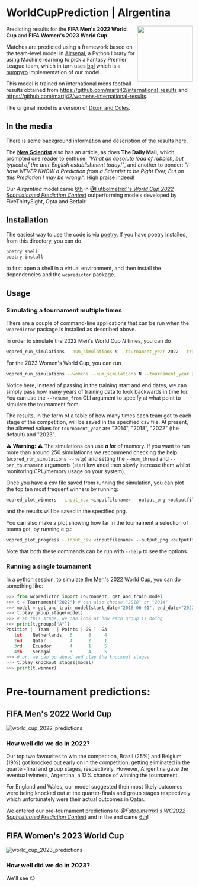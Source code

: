 # WorldCupPrediction | AIrgentina

<img align="right" width="150" height="150" src="plots/AIrgentina_hex.png">

Predicting results for the **FIFA Men's 2022 World Cup** and **FIFA Women's 2023 World Cup**.

Matches are predicted using a framework based on the team-level model in [AIrsenal](https://github.com/alan-turing-institute/AIrsenal), a Python library for using Machine learning to pick a Fantasy Premier League team, which in turn uses [bpl](https://github.com/anguswilliams91/bpl-next) which is a [numpyro](https://num.pyro.ai/en/) implementation of our model.

This model is trained on international mens football results obtained from https://github.com/martj42/international_results and https://github.com/martj42/womens-international-results.

The original model is a version of [Dixon and Coles](https://rss.onlinelibrary.wiley.com/doi/10.1111/1467-9876.00065).

## In the media

There is some background information and description of the results [here](https://www.turing.ac.uk/blog/can-our-algorithm-predict-winner-2022-football-world-cup).

The **[New Scientist](https://www.newscientist.com/article/2347699-brazil-picked-as-2022-world-cup-winners-by-alan-turing-institute-model/)** also has an article, as does **The Daily Mail**, which prompted one reader to enthuse: *"What an absolute load of rubbish, but typical of the anti-English establishment today!"*, and another to ponder: *"I have NEVER KNOW a Prediction from a Scientist to be Right Ever, But on this Prediction  I may be wrong."*. High praise indeed!

Our _AIrgentina_ model came [6th](https://twitter.com/Futbolmetrix1/status/1604584845942087681) in [@Futbolmetrix1's _World Cup 2022 Sophisticated Prediction Contest_](https://futbolmetrix.wordpress.com/2022/11/08/world-cup-2022-sophisticated-prediction-contest/) outperforming models developed by FiveThirtyEight, Opta and Betfair! 

## Installation

The easiest way to use the code is via [poetry](https://python-poetry.org/).  If you have poetry installed, from this directory, you can do

```bash
poetry shell
poetry install
```

to first open a shell in a virtual environment, and then install the dependencies and the `wcpredictor` package.

## Usage

### Simulating a tournament multiple times

There are a couple of command-line applications that can be run when the `wcpredictor` package is installed as described above.

In order to simulate the 2022 Men's World Cup $N$ times, you can do

```bash
wcpred_run_simulations --num_simulations N --tournament_year 2022 --training_data_start <YYYY-MM-DD> --training_data_end <YYYY-MM-DD> --resume_from=Group --output_csv <outputfilename>
```

For the 2023 Women's World Cup, you can run

```bash
wcpred_run_simulations --womens --num_simulations N --tournament_year 2023  --years_training_data 20 --resume_from=Group --output_csv <outputfilename>
```

Notice here, instead of passing in the training start and end dates, we can simply pass how many years of training data to look backwards in time for. You can use the `--resume_from` CLI argument to specify at what point to simulate the tournament from. 

The results, in the form of a table of how many times each team got to each stage of the competition, will be saved in the specified csv file.   At present, the allowed values for `tournament_year` are "2014", "2018", "2022" (the default) and "2023".

⚠️ **Warning:** ⚠️ The simulations can use ***a lot*** of memory. If you want to run more than around 250 simulationns we recommend checking the help (`wcpred_run_simulations --help`) and setting the `--num_thread` and `--per_tournament` arguments (start low andd then slowly increase them whilst monitoring CPU/memory usage on your system).

Once you have a csv file saved from running the simulation, you can plot the top ten most frequent winners by running:

```bash
wcpred_plot_winners --input_csv <inputfilename> --output_png <outputfilename>
```

and the results will be saved in the specified png.

You can also make a plot showing how far in the tournament a selection of teams got, by running e.g.:

```bash
wcpred_plot_progress --input_csv <inputfilename> --output_png <outputfilename> --team_list "England,Wales"
```

Note that both these commands can be run with `--help` to see the options.

### Running a single tournament

In a python session, to simulate the Men's 2022 World Cup, you can do something like:

```python
>>> from wcpredictor import Tournament, get_and_train_model
>>> t = Tournament("2022") # can also choose "2018" or "2014"
>>> model = get_and_train_model(start_date="2016-06-01", end_date="2022-11-20") # choose dates for training data
>>> t.play_group_stage(model)
>>> # at this stage, we can look at how each group is doing
>>> print(t.groups["A"])
Position |  Team   | Points | GS |  GA
   1st    Netherlands   6      8     4
   2nd    Qatar         4      2     1
   3rd    Ecuador       4      1     5
   4th    Senegal       3      4     5
>>> # or, we can go ahead and play the knockout stages
>>> t.play_knockout_stages(model)
>>> print(t.winner)
```

# Pre-tournament predictions:

## FIFA Men's 2022 World Cup
![world_cup_2022_predictions](plots/mens_2022/plots/predictions.png)

### How well did we do in 2022?

Our top two favourites to win the competition, Brazil (25%) and Belgium (19%) got knocked out early on in the competition, getting eliminated in the quarter-final and group stages, respectively. However, AIrgentina gave the eventual winners, Argentina, a 13% chance of winning the tournament. 

For England and Wales, our model suggested their most likely outcomes were being knocked out at the quarter-finals and group stages respectively which unfortunately were their actual outcomes in Qatar.

We entered our pre-tournament predictions to [_@Futbolmetrix1's WC2022 Sophisticated Prediction Contest_](https://futbolmetrix.wordpress.com/2022/11/08/world-cup-2022-sophisticated-prediction-contest/) and in the end came [6th]((https://twitter.com/Futbolmetrix1/status/1604584845942087681))!

## FIFA Women's 2023 World Cup
![world_cup_2023_predictions](plots/womens_2023/plots/predictions.png)

### How well did we do in 2023?

We'll see 😉
